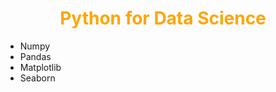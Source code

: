 <h1 align="center" style="color: orange"> Python for Data Science </h1>

- Numpy
- Pandas
- Matplotlib
- Seaborn

<!-- Move: Scikit learn, Statmodels, SCipy, Tensorflow and  Pytorch here-->

